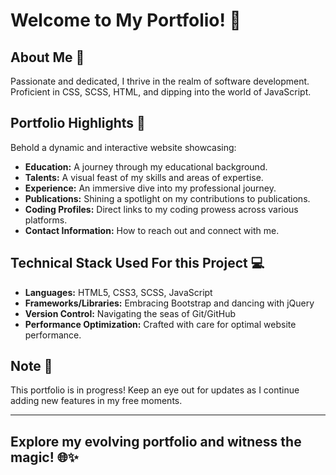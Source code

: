 # Welcome to My Portfolio! 🌟
<!-- ![Portfolio Image](portfolio_image1.jpg) -->


## About Me 💼

Passionate and dedicated, I thrive in the realm of software development. Proficient in CSS, SCSS, HTML, and dipping into the world of JavaScript.

## Portfolio Highlights 🎨

Behold a dynamic and interactive website showcasing:

- **Education:** A journey through my educational background.
- **Talents:** A visual feast of my skills and areas of expertise.
- **Experience:** An immersive dive into my professional journey.
- **Publications:** Shining a spotlight on my contributions to publications.
- **Coding Profiles:** Direct links to my coding prowess across various platforms.
- **Contact Information:** How to reach out and connect with me.

## Technical Stack Used For this Project 💻

- **Languages:** HTML5, CSS3, SCSS, JavaScript 
- **Frameworks/Libraries:** Embracing Bootstrap and dancing with jQuery
- **Version Control:** Navigating the seas of Git/GitHub
- **Performance Optimization:** Crafted with care for optimal website performance.

## Note 📝

This portfolio is in progress! Keep an eye out for updates as I continue adding new features in my free moments.

---

## Explore my evolving portfolio and witness the magic! 🌐✨
